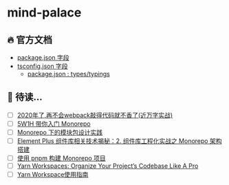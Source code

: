 # mind-palace

## 🔥 官方文档

- [package.json 字段](https://docs.npmjs.com/cli/v8/configuring-npm/package-json)
- [tsconfig.json 字段](https://www.typescriptlang.org/tsconfig)
  - [package.json : types/typings](https://www.typescriptlang.org/docs/handbook/declaration-files/publishing.html#including-declarations-in-your-npm-package)


## 🧐 待读...

- [ ] [2020年了,再不会webpack敲得代码就不香了(近万字实战)](https://juejin.cn/post/6844904031240863758#heading-33)
- [ ] [5W1H 带你入门 Monorepo](https://juejin.cn/post/7207689082184974394)
- [ ] [Monorepo 下的模块包设计实践](https://juejin.cn/post/7052271542000074782#heading-11)
- [ ] [Element Plus 组件库相关技术揭秘：2. 组件库工程化实战之 Monorepo 架构搭建](https://juejin.cn/post/7146183222425518093#heading-6)
- [ ] [使用 pnpm 构建 Monorepo 项目](https://zhuanlan.zhihu.com/p/373935751)
- [ ] [Yarn Workspaces: Organize Your Project’s Codebase Like A Pro](https://www.smashingmagazine.com/2019/07/yarn-workspaces-organize-project-codebase-pro/)
- [ ] [Yarn Workspace使用指南](https://juejin.cn/post/6974967455114362888)
